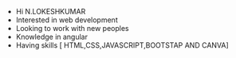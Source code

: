 - Hi N.LOKESHKUMAR
- Interested in web development
- Looking to work with new peoples
- Knowledge in angular
- Having skills [ HTML,CSS,JAVASCRIPT,BOOTSTAP AND CANVA]

